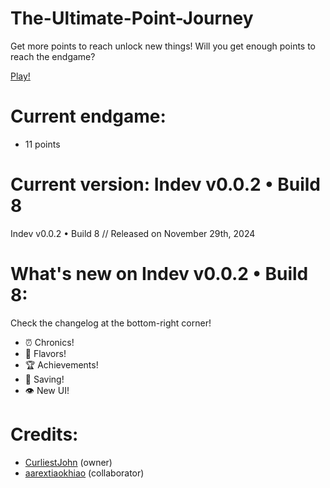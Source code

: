 # The-Ultimate-Point-Journey
Get more points to reach unlock new things!
Will you get enough points to reach the endgame?

[Play!](https://curliestjohn.github.io/The-Ultimate-Point-Journey/)

# Current endgame:
* 11 points

# Current version: Indev v0.0.2 • Build 8
Indev v0.0.2 • Build 8 // Released on November 29th, 2024

# What's new on Indev v0.0.2 • Build 8:
Check the changelog at the bottom-right corner!
* ⏰ Chronics!
* 🌈 Flavors!
* 🏆 Achievements!
* 💾 Saving!
* 👁️ New UI!

# Credits:
* [CurliestJohn](https://github.com/CurliestJohn) (owner)
* [aarextiaokhiao](https://github.com/aarextiaokhiao) (collaborator)
